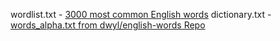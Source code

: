wordlist.txt - [3000 most common English words](https://www.ef.com/wwen/english-resources/english-vocabulary/top-3000-words/)
dictionary.txt - [words_alpha.txt from dwyl/english-words Repo](https://github.com/dwyl/english-words)